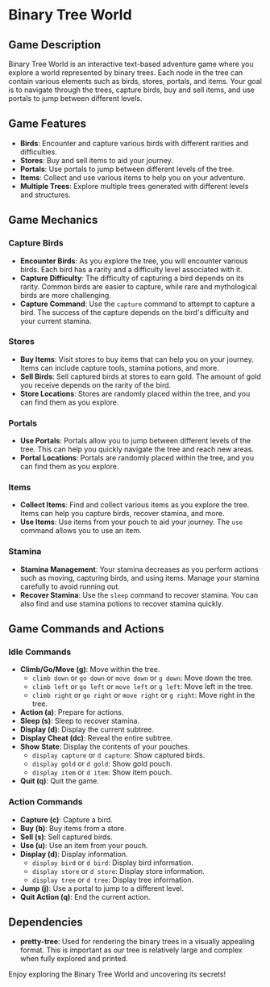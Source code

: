 # Binary Tree World

## Game Description
Binary Tree World is an interactive text-based adventure game where you explore a world represented by binary trees. Each node in the tree can contain various elements such as birds, stores, portals, and items. Your goal is to navigate through the trees, capture birds, buy and sell items, and use portals to jump between different levels.

## Game Features
- **Birds**: Encounter and capture various birds with different rarities and difficulties.
- **Stores**: Buy and sell items to aid your journey.
- **Portals**: Use portals to jump between different levels of the tree.
- **Items**: Collect and use various items to help you on your adventure.
- **Multiple Trees**: Explore multiple trees generated with different levels and structures.

## Game Mechanics

### Capture Birds
- **Encounter Birds**: As you explore the tree, you will encounter various birds. Each bird has a rarity and a difficulty level associated with it.
- **Capture Difficulty**: The difficulty of capturing a bird depends on its rarity. Common birds are easier to capture, while rare and mythological birds are more challenging.
- **Capture Command**: Use the `capture` command to attempt to capture a bird. The success of the capture depends on the bird's difficulty and your current stamina.

### Stores
- **Buy Items**: Visit stores to buy items that can help you on your journey. Items can include capture tools, stamina potions, and more.
- **Sell Birds**: Sell captured birds at stores to earn gold. The amount of gold you receive depends on the rarity of the bird.
- **Store Locations**: Stores are randomly placed within the tree, and you can find them as you explore.

### Portals
- **Use Portals**: Portals allow you to jump between different levels of the tree. This can help you quickly navigate the tree and reach new areas.
- **Portal Locations**: Portals are randomly placed within the tree, and you can find them as you explore.

### Items
- **Collect Items**: Find and collect various items as you explore the tree. Items can help you capture birds, recover stamina, and more.
- **Use Items**: Use items from your pouch to aid your journey. The `use` command allows you to use an item.

### Stamina
- **Stamina Management**: Your stamina decreases as you perform actions such as moving, capturing birds, and using items. Manage your stamina carefully to avoid running out.
- **Recover Stamina**: Use the `sleep` command to recover stamina. You can also find and use stamina potions to recover stamina quickly.

## Game Commands and Actions

### Idle Commands
- **Climb/Go/Move (g)**: Move within the tree.
  - `climb down` or `go down` or `move down` or `g down`: Move down the tree.
  - `climb left` or `go left` or `move left` or `g left`: Move left in the tree.
  - `climb right` or `go right` or `move right` or `g right`: Move right in the tree.
- **Action (a)**: Prepare for actions.
- **Sleep (s)**: Sleep to recover stamina.
- **Display (d)**: Display the current subtree.
- **Display Cheat (dc)**: Reveal the entire subtree.
- **Show State**: Display the contents of your pouches.
  - `display capture` or `d capture`: Show captured birds.
  - `display gold` or `d gold`: Show gold pouch.
  - `display item` or `d item`: Show item pouch.
- **Quit (q)**: Quit the game.

### Action Commands
- **Capture (c)**: Capture a bird.
- **Buy (b)**: Buy items from a store.
- **Sell (s)**: Sell captured birds.
- **Use (u)**: Use an item from your pouch.
- **Display (d)**: Display information.
  - `display bird` or `d bird`: Display bird information.
  - `display store` or `d store`: Display store information.
  - `display tree` or `d tree`: Display tree information.
- **Jump (j)**: Use a portal to jump to a different level.
- **Quit Action (q)**: End the current action.

## Dependencies
- **pretty-tree**: Used for rendering the binary trees in a visually appealing format. This is important as our tree is relatively large and complex when fully explored and printed.

Enjoy exploring the Binary Tree World and uncovering its secrets!
